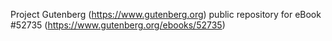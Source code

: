 Project Gutenberg (https://www.gutenberg.org) public repository for
eBook #52735 (https://www.gutenberg.org/ebooks/52735)
